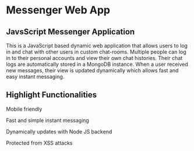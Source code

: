 # Messenger Web App

## JavsScript Messenger Application

This is a JavaScript based dynamic web application that allows users to log in and chat with other users in custom chat-rooms. Multiple people can log in to their personal accounts and view their own chat histories. Their chat logs are automatically stored in a MongoDB instance. When a user received new messages, their view is updated dynamically which allows fast and easy instant messaging. 

## Highlight Functionalities

Mobile friendly

Fast and simple instant messaging

Dynamically updates with Node JS backend

Protected from XSS attacks
